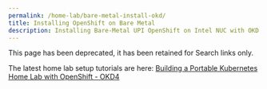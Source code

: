 ```yaml
---
permalink: /home-lab/bare-metal-install-okd/
title: Installing OpenShift on Bare Metal
description: Installing Bare-Metal UPI OpenShift on Intel NUC with OKD
---
```

This page has been deprecated, it has been retained for Search links only.

The latest home lab setup tutorials are here: [Building a Portable Kubernetes Home Lab with OpenShift - OKD4](/home-lab/lab-intro/)

